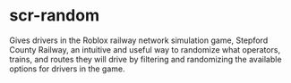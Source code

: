 # scr-random
Gives drivers in the Roblox railway network simulation game, Stepford County Railway, an intuitive and useful way to randomize what operators, trains, and routes they will drive by filtering and randomizing the available options for drivers in the game.
